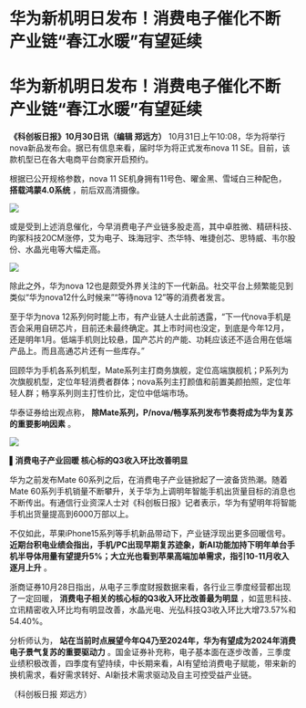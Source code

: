 # 华为新机明日发布！消费电子催化不断 产业链“春江水暖”有望延续

# 华为新机明日发布！消费电子催化不断 产业链“春江水暖”有望延续

**《科创板日报》10月30日讯（编辑 郑远方）** 10月31日上午10:08，华为将举行nova新品发布会。据已有信息来看，届时华为将正式发布nova
11 SE。目前，该款机型已在各大电商平台商家开启预约。

根据已公开规格参数，nova 11 SE机身拥有11号色、曜金黑、雪域白三种配色， **搭载鸿蒙4.0系统** ，前后双高清摄像。

![](https://inews.gtimg.com/om_bt/O8oLJaFqcmdq-2g6qj-5ZTXpZ1VtDxyPAZJvz7X4Rq9kUAA/1000)

或是受到上述消息催化，今早消费电子产业链多股走高，其中卓胜微、精研科技、昀冢科技20CM涨停，艾为电子、珠海冠宇、杰华特、唯捷创芯、思特威、韦尔股份、水晶光电等大幅走高。

![](https://inews.gtimg.com/om_bt/O4VEhdL2X-96KqOm8GrQelsDYimWVO5_qrkslIrM0oKXgAA/1000)

除此之外，华为nova 12也是颇受外界关注的下一代新品。社交平台上频繁能见到类似“华为nova12什么时候来”“等待nova 12”等的消费者发言。

至于华为nova
12系列何时能上市，有产业链人士此前透露，“下一代nova手机是否会采用自研芯片，目前还未最终确定。其上市时间也没定，到底是今年12月，还是明年1月。低端手机则比较悬，国产芯片的产能、功耗应该还不适合用在低端产品上。而且高通芯片还有一些库存。”

回顾华为手机各系列机型，Mate系列主打商务旗舰，定位高端旗舰机；P系列为次旗舰机型，定位年轻消费者群体；nova系列主打颜值和前置美颜拍照，定位年轻人群；畅享系列则主打性价比，定位中低端市场。

华泰证券给出观点称， **除Mate系列，P/nova/畅享系列发布节奏将成为华为复苏的重要影响因素** 。

![](https://inews.gtimg.com/om_bt/OczXJ5xCPg69do2zB5nGvn3gFeAVGKd2TLFliaxRL-3QYAA/1000)

**▌消费电子产业回暖 核心标的Q3收入环比改善明显**

华为之前发布Mate 60系列之后，在消费电子产业链掀起了一波备货热潮。随着Mate
60系列手机销量不断攀升，关于华为上调明年智能手机出货量目标的消息也不断传出。有通信行业资深人士对《科创板日报》记者表示，华为有望明年将智能手机出货量提高到6000万部以上。

不仅如此，苹果iPhone15系列等手机新品带动下，产业链浮现出更多回暖信号。
**近期台积电业绩会指出，手机/PC出现早期复苏迹象，新AI功能加持下明年单台手机半导体用量有望提升5%；大立光也看到苹果高端加单需求，指引10-11月收入逐月上升**
。

浙商证券10月28日指出，从电子三季度财报数据来看，各行业三季度经营都出现了一定回暖， **消费电子相关的核心标的Q3收入环比改善最为明显**
，如蓝思科技、立讯精密收入环比均有明显改善，水晶光电、光弘科技Q3收入环比大增73.57%和54.40%。

分析师认为， **站在当前时点展望今年Q4乃至2024年，华为有望成为2024年消费电子景气复苏的重要驱动力**
。国金证券补充称，电子基本面在逐步改善，三季度业绩积极改善，四季度有望持续，中长期来看，AI有望给消费电子赋能，带来新的换机需求，看好需求转好、AI新技术需求驱动及自主可控受益产业链。

（科创板日报 郑远方）

